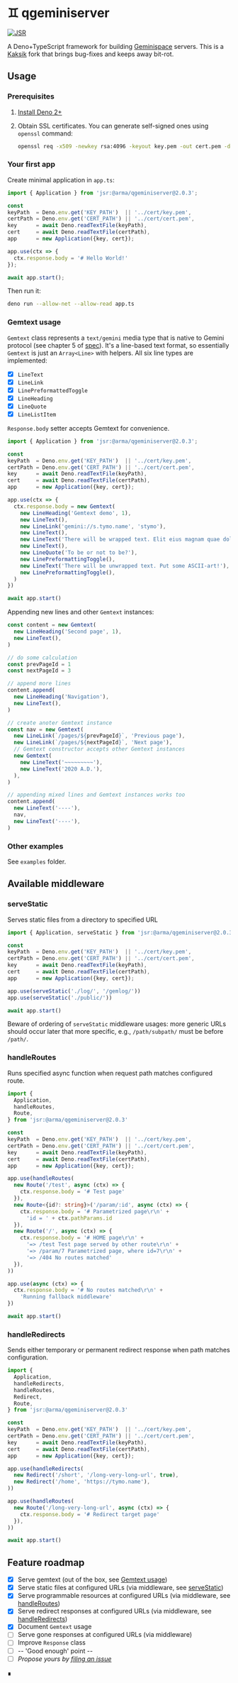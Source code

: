 # ♊️ qgeminiserver

[![JSR](https://jsr.io/badges/@arma/qgeminiserver)](https://jsr.io/@arma/qgeminiserver)

A Deno+TypeScript framework for building [Geminispace](https://geminiquickst.art/) servers. This is a [Kaksik](https://github.com/sergetymo/kaksik) fork that brings bug-fixes and keeps away bit-rot.

## Usage

### Prerequisites

1. [Install Deno 2+](https://deno.com/)
1. Obtain SSL certificates. You can generate self-signed ones using `openssl` command:

    ```bash
    openssl req -x509 -newkey rsa:4096 -keyout key.pem -out cert.pem -days 365 -nodes
    ```

### Your first app

Create minimal application in `app.ts`:

```typescript
import { Application } from 'jsr:@arma/qgeminiserver@2.0.3';

const 
keyPath  = Deno.env.get('KEY_PATH')  || '../cert/key.pem',
certPath = Deno.env.get('CERT_PATH') || '../cert/cert.pem',
key      = await Deno.readTextFile(keyPath),
cert     = await Deno.readTextFile(certPath),
app      = new Application({key, cert});

app.use(ctx => {
  ctx.response.body = '# Hello World!'
});

await app.start();
```

Then run it:

```bash
deno run --allow-net --allow-read app.ts
```

### Gemtext usage

`Gemtext` class represents a `text/gemini` media type that is native to Gemini protocol
(see chapter 5 of [spec](https://gemini.circumlunar.space/docs/specification.html)).
It's a line-based text format, so essentially `Gemtext` is just an `Array<Line>` with helpers.
All six line types are implemented:

- [x] `LineText`
- [x] `LineLink`
- [x] `LinePreformattedToggle`
- [x] `LineHeading`
- [x] `LineQuote`
- [x] `LineListItem`

`Response.body` setter accepts Gemtext for convenience.

```typescript
import { Application } from 'jsr:@arma/qgeminiserver@2.0.3';

const 
keyPath  = Deno.env.get('KEY_PATH')  || '../cert/key.pem',
certPath = Deno.env.get('CERT_PATH') || '../cert/cert.pem',
key      = await Deno.readTextFile(keyPath),
cert     = await Deno.readTextFile(certPath),
app      = new Application({key, cert});

app.use(ctx => {
  ctx.response.body = new Gemtext(
    new LineHeading('Gemtext demo', 1),
    new LineText(),
    new LineLink('gemini://s.tymo.name', 'stymo'),
    new LineText(),
    new LineText('There will be wrapped text. Elit eius magnam quae dolor ipsa eveniet aut? Facilis natus eum reiciendis reprehenderit odio. Sed et consectetur fuga quod illum ex minus. Iste quia dolor minus saepe in! Recusandae eligendi iusto blanditiis nostrum ipsum! Consequuntur tempora eaque dolore reiciendis sit. At exercitationem repudiandae doloremque quasi non. Nesciunt veritatis aliquid magnam unde pariatur'),
    new LineText(),
    new LineQuote('To be or not to be?'),
    new LinePreformattingToggle(),
    new LineText('There will be unwrapped text. Put some ASCII-art!'),
    new LinePreformattingToggle(),
  )
})

await app.start()
```

Appending new lines and other `Gemtext` instances:

```typescript
const content = new Gemtext(
  new LineHeading('Second page', 1),
  new LineText(),
)

// do some calculation
const prevPageId = 1
const nextPageId = 3

// append more lines
content.append(
  new LineHeading('Navigation'),
  new LineText(),
)

// create anoter Gemtext instance
const nav = new Gemtext(
  new LineLink(`/pages/${prevPageId}`, 'Previous page'),
  new LineLink(`/pages/${nextPageId}`, 'Next page'),
  // Gemtext constructor accepts other Gemtext instances
  new Gemtext(
    new LineText('~~~~~~~~~'),
    new LineText('2020 A.D.'),
  ),
)

// appending mixed lines and Gemtext instances works too
content.append(
  new LineText('----'),
  nav,
  new LineText('----'),
)
```

### Other examples

See `examples` folder.

## Available middleware

### serveStatic

Serves static files from a directory to specified URL

```typescript
import { Application, serveStatic } from 'jsr:@arma/qgeminiserver@2.0.3';

const 
keyPath  = Deno.env.get('KEY_PATH')  || '../cert/key.pem',
certPath = Deno.env.get('CERT_PATH') || '../cert/cert.pem',
key      = await Deno.readTextFile(keyPath),
cert     = await Deno.readTextFile(certPath),
app      = new Application({key, cert});

app.use(serveStatic('./log/', '/gemlog/'))
app.use(serveStatic('./public/'))

await app.start()
```

Beware of ordering of `serveStatic` middleware usages: more generic URLs should occur
later that more specific, e.g., `/path/subpath/` must be before `/path/`.

### handleRoutes

Runs specified async function when request path matches configured route.

```typescript
import {
  Application,
  handleRoutes,
  Route,
} from 'jsr:@arma/qgeminiserver@2.0.3'

const 
keyPath  = Deno.env.get('KEY_PATH')  || '../cert/key.pem',
certPath = Deno.env.get('CERT_PATH') || '../cert/cert.pem',
key      = await Deno.readTextFile(keyPath),
cert     = await Deno.readTextFile(certPath),
app      = new Application({key, cert});

app.use(handleRoutes(
  new Route('/test', async (ctx) => {
    ctx.response.body = '# Test page'
  }),
  new Route<{id?: string}>('/param/:id', async (ctx) => {
    ctx.response.body = '# Parametrized page\r\n' +
      'id = ' + ctx.pathParams.id
  }),
  new Route('/', async (ctx) => {
    ctx.response.body = '# HOME page\r\n' +
      '=> /test Test page served by other route\r\n' +
      '=> /param/7 Parametrized page, where id=7\r\n' +
      '=> /404 No routes matched'
  }),
))

app.use(async (ctx) => {
  ctx.response.body = '# No routes matched\r\n' +
    'Running fallback middleware'
})

await app.start()
```

### handleRedirects

Sends either temporary or permanent redirect response when path matches configuration.

```typescript
import {
  Application,
  handleRedirects,
  handleRoutes,
  Redirect,
  Route,
} from 'jsr:@arma/qgeminiserver@2.0.3'

const 
keyPath  = Deno.env.get('KEY_PATH')  || '../cert/key.pem',
certPath = Deno.env.get('CERT_PATH') || '../cert/cert.pem',
key      = await Deno.readTextFile(keyPath),
cert     = await Deno.readTextFile(certPath),
app      = new Application({key, cert});

app.use(handleRedirects(
  new Redirect('/short', '/long-very-long-url', true),
  new Redirect('/home', 'https://tymo.name'),
))

app.use(handleRoutes(
  new Route('/long-very-long-url', async (ctx) => {
    ctx.response.body = '# Redirect target page'
  }),
))

await app.start()
```

## Feature roadmap

- [x] Serve gemtext (out of the box, see [Gemtext usage](#gemtext-usage))
- [x] Serve static files at configured URLs (via middleware, see [serveStatic](#servestatic))
- [x] Serve programmable resources at configured URLs (via middleware, see [handleRoutes](#handleroutes))
- [x] Serve redirect responses at configured URLs (via middleware, see [handleRedirects](#handleredirects))
- [x] Document `Gemtext` usage
- [ ] Serve gone responses at configured URLs (via middleware)
- [ ] Improve `Response` class
- [ ] -- 'Good enough' point --
- [ ] *Propose yours by [filing an issue](https://github.com/sergetymo/kaksik/issues/new)*

∎
